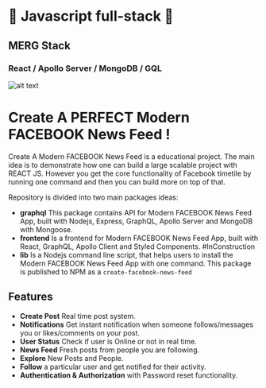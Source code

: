 # 🚀 Javascript full-stack 🚀
## MERG Stack
### React / Apollo Server / MongoDB / GQL
![alt text](https://drive.google.com/file/d/17ROb2zFn39uDApFs91ZIqqwPMsawPADA/view?usp=sharing)
# Create A PERFECT Modern FACEBOOK News Feed !

Create A Modern FACEBOOK News Feed is a educational project. The main idea is to demonstrate how one can build a large scalable project with REACT JS. However you get the core functionality of Facebook timetile by running one command and then you can build more on top of that.

Repository is divided into two main packages ideas:

- **graphql** This package contains API for Modern FACEBOOK News Feed App, built with Nodejs, Express, GraphQL, Apollo Server and MongoDB with Mongoose.
- **frontend** Is a frontend for Modern FACEBOOK News Feed App, built with React, GraphQL, Apollo Client and Styled Components.
  #InConstruction
- **lib** Is a Nodejs command line script, that helps users to install the Modern FACEBOOK News Feed App with one command. This package is published to NPM as a `create-facebook-news-feed`

## Features

- **Create Post** Real time post system.
- **Notifications** Get instant notification when someone follows/messages you or likes/comments on your post.
- **User Status** Check if user is Online or not in real time.
- **News Feed** Fresh posts from people you are following.
- **Explore** New Posts and People.
- **Follow** a particular user and get notified for their activity.
- **Authentication & Authorization** with Password reset functionality.

